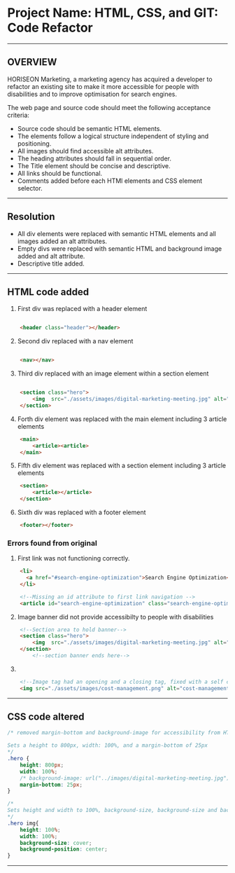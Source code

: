 # Project Name: HTML, CSS, and GIT: Code Refactor
___
## OVERVIEW

HORISEON Marketing, a marketing agency has acquired a developer to refactor an existing site to make it more accessible for people with disabilities and to improve optimisation for search engines.

The web page and source code should meet the following acceptance criteria:

- Source code should be semantic HTML elements.
- The elements follow a logical structure independent of styling and positioning.
- All images should find accessible alt attributes.
- The heading attributes should fall in sequential order.
- The Title element should be concise and descriptive.
- All links should be functional.
- Comments added before each HTMl elements and CSS element selector.


___
## Resolution 

- All div elements were replaced with semantic HTML elements and all images added an alt attributes.
- Empty divs were replaced with semantic HTML and background image added and alt attribute.
- Descriptive title added.
___
## HTML code added

1. First div was replaced with a header element
```html

    <header class="header"></header>
```  

2. Second div replaced with a nav element
```html

    <nav></nav>
```  

3. Third div replaced with an image element within a section element 
```html

    <section class="hero">
        <img  src="./assets/images/digital-marketing-meeting.jpg" alt="page banner">
    </section>
```  

4. Forth div element was replaced with the main element including 3 article elements

```html
    <main>
        <article><article>
    </main>
```

5. Fifth div element was replaced with a section element including 3 article elements

```html
    <section>
        <article></article>
    </section>

```

6. Sixth div was replaced with a footer element

```html
    <footer></footer>
```

### Errors found from original

1. First link was not functioning correctly.

```html
    <li>
      <a href="#search-engine-optimization">Search Engine Optimization</a>
    </li>

    <!--Missing an id attribute to first link navigation -->
    <article id="search-engine-optimization" class="search-engine-optimization">
```

2. Image banner did not provide accessibilty to people with disabilities

```html
    <!--Section area to hold banner-->
    <section class="hero">
        <img  src="./assets/images/digital-marketing-meeting.jpg" alt="page banner">
    </section>
        <!--section banner ends here-->
```

3. 
```html
    <!--Image tag had an opening and a closing tag, fixed with a self closing tag-->
    <img src="./assets/images/cost-management.png" alt="cost-management logo" />
```

___

## CSS code altered

```css
/* removed margin-bottom and background-image for accessibility from HTML from class hero.

Sets a height to 800px, width: 100%, and a margin-bottom of 25px 
*/
.hero {
    height: 800px;
    width: 100%;
    /* background-image: url("../images/digital-marketing-meeting.jpg"); */
    margin-bottom: 25px;
}

/* 
Sets height and width to 100%, background-size, background-size and background-position
*/
.hero img{
    height: 100%;
    width: 100%;
    background-size: cover;
    background-position: center;
}
```

___

